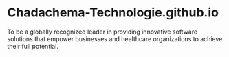 # Chadachema-Technologie.github.io
To be a globally recognized leader in providing innovative software solutions that empower businesses and healthcare organizations to achieve their full potential.
